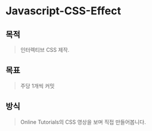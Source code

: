 # Javascript-CSS-Effect

## 목적
> 인터렉티브 CSS 제작.

## 목표
> 주당 1개씩 커밋

## 방식
> Online Tutorials의 CSS 영상을 보며 직접 만들어봅니다.


